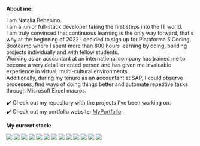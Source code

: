 **About me:**

I am Natalia Bebebino. <br/>
I am a junior full-stack developer taking the first steps into the IT world. <br/>
I am truly convinced that continuous learning is the only way forward, that's why at the beginning of 2022 I decided to sign up for Plataforma 5 Coding Bootcamp where I spent more than 800 hours learning by doing, building projects individually and with fellow students. <br/>
Working as an accountant at an international company has trained me to become a very detail-oriented person and has given me invaluable experience in virtual, multi-cultural environments. <br/>
Additionally, during my tenure as an accountant at SAP, I could observe processes, find ways of doing things better and automate repetitive tasks through Microsoft Excel macros. <br/>

✔️ Check out my repository with the projects I've been working on. <br/>
✔️ Check out my portfolio website: [MyPortfolio](https://nataliabebebino.github.io/SinglePagePortfolio/). 

**My current stack:**
<div align="justify">
    <img src="https://img.shields.io/badge/HTML5-E34F26?style=for-the-badge&logo=html5&logoColor=white" />
    <img src="https://img.shields.io/badge/CSS3-1572B6?style=for-the-badge&logo=css3&logoColor=white" />
    <img src="https://img.shields.io/badge/Bootstrap-563D7C?style=for-the-badge&logo=bootstrap&logoColor=white" />
    <img src="https://img.shields.io/badge/JavaScript-F7DF1E?style=for-the-badge&logo=javascript&logoColor=black" />
    <img src="https://img.shields.io/badge/React-20232A?style=for-the-badge&logo=react&logoColor=61DAFB" />
    <img src="https://img.shields.io/badge/Redux-593D88?style=for-the-badge&logo=redux&logoColor=white" />
    <img src="https://img.shields.io/badge/Node.js-43853D?style=for-the-badge&logo=node.js&logoColor=white" />
    <img src="https://img.shields.io/badge/Express.js-404D59?style=for-the-badge" />
    <img src="https://img.shields.io/badge/sequelize-323330?style=for-the-badge&logo=sequelize&logoColor=blue" />
    <img src="https://img.shields.io/badge/PostgreSQL-316192?style=for-the-badge&logo=postgresql&logoColor=white" />
    <img src="https://img.shields.io/badge/MySQL-005C84?style=for-the-badge&logo=mysql&logoColor=white" />
    <img src="https://img.shields.io/badge/MongoDB-4EA94B?style=for-the-badge&logo=mongodb&logoColor=white" />
    <img src="https://img.shields.io/badge/GitHub-100000?style=for-the-badge&logo=github&logoColor=white" />
</div>

<br/>


<!---
NataliaBebebino/NataliaBebebino is a ✨ special ✨ repository because its `README.md` (this file) appears on your GitHub profile.
You can click the Preview link to take a look at your changes.
--->
